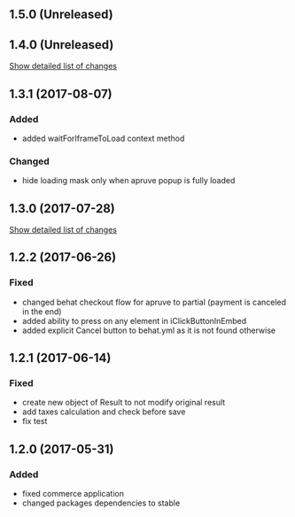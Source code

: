 ## 1.5.0 (Unreleased)

## 1.4.0 (Unreleased)
[Show detailed list of changes](file-incompatibilities-1-4-0.md)

## 1.3.1 (2017-08-07)
### Added
- added waitForIframeToLoad context method
### Changed
- hide loading mask only when apruve popup is fully loaded
## 1.3.0 (2017-07-28)
[Show detailed list of changes](file-incompatibilities-1-3-0.md)

## 1.2.2 (2017-06-26)
### Fixed
- changed behat checkout flow for apruve to partial (payment is canceled in the end)
- added ability to press on any element in iClickButtonInEmbed
- added explicit Cancel button to behat.yml as it is not found otherwise
## 1.2.1 (2017-06-14)
### Fixed 
 - create new object of Result to not modify original result
 - add taxes calculation and check before save
 - fix test
## 1.2.0 (2017-05-31)
### Added
 - fixed commerce application
 - changed packages dependencies to stable

